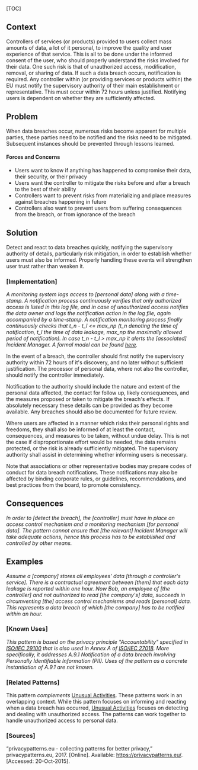 [TOC]

<!--### [Also Known As]-->
<!-- All other names the pattern is known by.-->



## Context
<!-- The situations in which the pattern may apply.-->
<!-- Aspects which constrain the solution, but are not modified by it. They affect the impact of different forces.-->

Controllers of services (or products) provided to users collect mass amounts of data, a lot of it personal, to improve the quality and user experience of that service. This is all to be done under the informed consent of the user, who should properly understand the risks involved for their data. One such risk is that of unauthorized access, modification, removal, or sharing of data. If such a data breach occurs, notification is required. Any controller within (or providing services or products within) the EU must notify the supervisory authority of their main establishment or representative. This must occur within 72 hours unless justified. Notifying users is dependent on whether they are sufficiently affected.

## Problem
<!-- The problem a pattern addresses, including a list of forces describing why a problem might be difficult to solve.-->

When data breaches occur, numerous risks become apparent for multiple parties, these parties need to be notified and the risks need to be mitigated. Subsequent instances should be prevented through lessons learned.

#### Forces and Concerns
<!-- Implications in this problem which affect the appropriateness of a solution, and are affected by this pattern.-->
<!-- Forces should be highly visible for easy reference, where less obvious a dedicated section is recommended.-->

- Users want to know if anything has happened to compromise their data, their security, or their privacy
- Users want the controller to mitigate the risks before and after a breach to the best of their ability
- Controllers want to prevent risks from materializing and place measures against breaches happening in future
- Controllers also want to prevent users from suffering consequences from the breach, or from ignorance of the breach

## Solution
<!-- A concise description of how the pattern addresses the problem.-->

Detect and react to data breaches quickly, notifying the supervisory authority of details, particularly risk mitigation, in order to establish whether users must also be informed. Properly handling these events will strengthen user trust rather than weaken it.

<!--### [Structure]-->
<!--A detailed specification of the structural aspects of the pattern. A class diagram if applicable.-->



### [Implementation]
<!--Guidelines for implementing the pattern; code fragments; suggested PETS; policy fragments.-->

_A monitoring system logs access to [personal data] along with a time-stamp. A notification process continuously verifies that only authorized access is listed in this log file, and in case of unauthorized access notifies the data owner and logs the notification action in the log file, again accompanied by a time-stamp. A notification monitoring process finally continuously checks that t_n - t_l <= max_np (t_n denoting the time of notification, t_l the time of data leakage, max_np the maximally allowed period of notification). In case t_n - t_l > max_np it alerts the [associated] Incident Manager. A formal model can be found [here](http://sit.sit.fraunhofer.de/smv/pattern-models/Data-Breach-Notification-pattern-model.pdf)._

In the event of a breach, the controller should first notify the supervisory authority within 72 hours of it's discovery, and no later without sufficient justification. The processor of personal data, where not also the controller, should notify the controller immediately.

Notification to the authority should include the nature and extent of the personal data affected, the contact for follow up, likely consequences, and the measures proposed or taken to mitigate the breach's effects. If absolutely necessary these details can be provided as they become available. Any breaches should also be documented for future review.

Where users are affected in a manner which risks their personal rights and freedoms, they shall also be informed of at least the contact, consequences, and measures to be taken, without undue delay. This is not the case if disproportionate effort would be needed, the data remains protected, or the risk is already sufficiently mitigated. The supervisory authority shall assist in determining whether informing users is necessary.

Note that associations or other representative bodies may prepare codes of conduct for data breach notifications. These notifications may also be affected by binding corporate rules, or guidelines, recommendations, and best practices from the board, to promote consistency.

## Consequences
<!--The advantages (benefits) and disadvantages (liabilities) of applying the pattern.-->

_In order to [detect the breach], the [controller] must have in place an access control mechanism and a monitoring mechanism [for personal data]. The pattern cannot ensure that [the relevant] Incident Manager will take adequate actions, hence this process has to be established and controlled by other means._

<!--### [Constraints]-->
<!-- limitations as a consequence of applying the pattern.-->



## Examples
<!--Motivational example to see how the pattern is applied.-->

_Assume a [company] stores all employees' data [through a controller's service]. There is a contractual agreement between [them] that each data leakage is reported within one hour. Now Bob, an employee of [the controller] and not authorized to read [the company's] data, succeeds in circumventing [the] access control mechanisms and reads [personal] data. This represents a data breach of which [the company] has to be notified within an hour._

### [Known Uses]
<!-- Pointers to various applications of the pattern.-->

_This pattern is based on the privacy principle "Accountability" specified in [ISO/IEC 29100](https://www.iso.org/standard/45123.html) that is also used in Annex A of [ISO/IEC 27018](https://www.iso.org/standard/61498.html). More specifically, it addresses A.9.1 Notification of a data breach involving Personally Identifiable Information (PII). Uses of the pattern as a concrete instantiation of A.9.1 are not known._



<!--## See Also-->
<!-- Any pointers to relevant information, not contained in the subfields below.-->



### [Related Patterns]
<!-- Supporting and conflicting patterns-->

This pattern _complements_ [Unusual Activities](Unusual-activities). These patterns work in an overlapping context. While this pattern focuses on informing and reacting when a data breach has occurred, [Unusual Activities](Unusual-activities) focuses on detecting and dealing with unauthorized access. The patterns can work together to handle unauthorized access to personal data.

### [Sources]
<!-- References to the original source of the pattern.-->

“privacypatterns.eu - collecting patterns for better privacy,” privacypatterns.eu, 2017. [Online]. Available: https://privacypatterns.eu/. [Accessed: 20-Oct-2015].

<!--## General Comments-->
<!-- Separate discussion on the pattern.-->



<!--## Tags-->
<!-- User definable descriptors for additional correlation.-->
